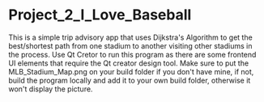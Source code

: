 # Project_2_I_Love_Baseball
This is a simple trip advisory app that uses Dijkstra's Algorithm to get the best/shortest path from one stadium to another visiting other stadiums in the process.
Use Qt Cretor to run this program as there are some frontend UI elements that require the Qt creator design tool.
Make sure to put the MLB_Stadium_Map.png on your build folder if you don't have mine, if not, build the program locally and add it to your own build folder, otherwise it won't display the picture.
